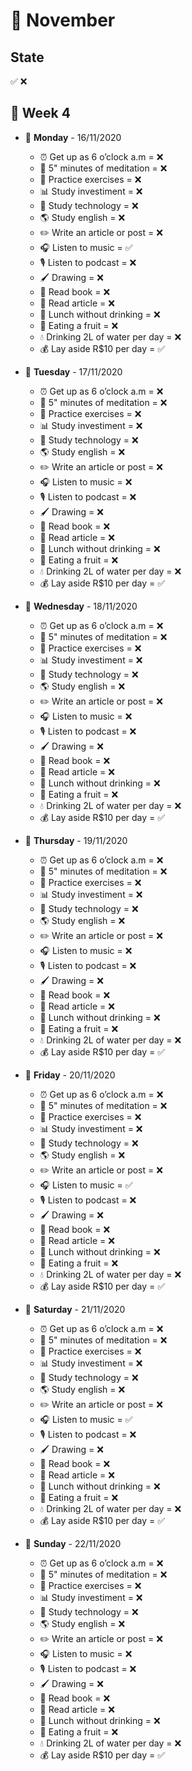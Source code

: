 # 📅 November

## State

✅ ❌

## 📌 Week 4

-   🚩 **Monday** - 16/11/2020
    -   ⏰ Get up as 6 o’clock a.m = ❌
    -   🙏 5" minutes of meditation = ❌
    -   💪 Practice exercises = ❌
    -   📊 Study investiment = ❌
    -   📱 Study technology = ❌
    -   🌎 Study english = ❌
    -   ✏️ Write an article or post = ❌
    -   🎧 Listen to music = ✅
    -   🎙 Listen to podcast = ❌
    -   🖌 Drawing = ❌
    -   📕 Read book = ❌
    -   📃 Read article = ❌
    -   🍕 Lunch without drinking = ❌
    -   🍎 Eating a fruit = ❌
    -   💧 Drinking 2L of water per day = ❌
    -   💰 Lay aside R$10 per day = ✅

-   🚩 **Tuesday** - 17/11/2020
    -   ⏰ Get up as 6 o’clock a.m = ❌
    -   🙏 5" minutes of meditation = ❌
    -   💪 Practice exercises = ❌
    -   📊 Study investiment = ❌
    -   📱 Study technology = ❌
    -   🌎 Study english = ❌
    -   ✏️ Write an article or post = ❌
    -   🎧 Listen to music = ❌
    -   🎙 Listen to podcast = ❌
    -   🖌 Drawing = ❌
    -   📕 Read book = ❌
    -   📃 Read article = ❌
    -   🍕 Lunch without drinking = ❌
    -   🍎 Eating a fruit = ❌
    -   💧 Drinking 2L of water per day = ❌
    -   💰 Lay aside R$10 per day = ✅

-   🚩 **Wednesday** - 18/11/2020
    -   ⏰ Get up as 6 o’clock a.m = ❌
    -   🙏 5" minutes of meditation = ❌
    -   💪 Practice exercises = ❌
    -   📊 Study investiment = ❌
    -   📱 Study technology = ❌
    -   🌎 Study english = ❌
    -   ✏️ Write an article or post = ❌
    -   🎧 Listen to music = ❌
    -   🎙 Listen to podcast = ❌
    -   🖌 Drawing = ❌
    -   📕 Read book = ❌
    -   📃 Read article = ❌
    -   🍕 Lunch without drinking = ❌
    -   🍎 Eating a fruit = ❌
    -   💧 Drinking 2L of water per day = ❌
    -   💰 Lay aside R$10 per day = ✅

-   🚩 **Thursday** - 19/11/2020
    -   ⏰ Get up as 6 o’clock a.m = ❌
    -   🙏 5" minutes of meditation = ❌
    -   💪 Practice exercises = ❌
    -   📊 Study investiment = ❌
    -   📱 Study technology = ❌
    -   🌎 Study english = ❌
    -   ✏️ Write an article or post = ❌
    -   🎧 Listen to music = ❌
    -   🎙 Listen to podcast = ❌
    -   🖌 Drawing = ❌
    -   📕 Read book = ❌
    -   📃 Read article = ❌
    -   🍕 Lunch without drinking = ❌
    -   🍎 Eating a fruit = ❌
    -   💧 Drinking 2L of water per day = ❌
    -   💰 Lay aside R$10 per day = ✅

-   🚩 **Friday** - 20/11/2020
    -   ⏰ Get up as 6 o’clock a.m = ❌
    -   🙏 5" minutes of meditation = ❌
    -   💪 Practice exercises = ❌
    -   📊 Study investiment = ❌
    -   📱 Study technology = ❌
    -   🌎 Study english = ❌
    -   ✏️ Write an article or post = ❌
    -   🎧 Listen to music = ✅
    -   🎙 Listen to podcast = ❌
    -   🖌 Drawing = ❌
    -   📕 Read book = ❌
    -   📃 Read article = ❌
    -   🍕 Lunch without drinking = ❌
    -   🍎 Eating a fruit = ❌
    -   💧 Drinking 2L of water per day = ❌
    -   💰 Lay aside R$10 per day = ✅

-   🚩 **Saturday** - 21/11/2020
    -   ⏰ Get up as 6 o’clock a.m = ❌
    -   🙏 5" minutes of meditation = ❌
    -   💪 Practice exercises = ❌
    -   📊 Study investiment = ❌
    -   📱 Study technology = ❌
    -   🌎 Study english = ❌
    -   ✏️ Write an article or post = ❌
    -   🎧 Listen to music = ✅
    -   🎙 Listen to podcast = ❌
    -   🖌 Drawing = ❌
    -   📕 Read book = ❌
    -   📃 Read article = ❌
    -   🍕 Lunch without drinking = ❌
    -   🍎 Eating a fruit = ❌
    -   💧 Drinking 2L of water per day = ❌
    -   💰 Lay aside R$10 per day = ✅

-   🚩 **Sunday** - 22/11/2020
    -   ⏰ Get up as 6 o’clock a.m = ❌
    -   🙏 5" minutes of meditation = ❌
    -   💪 Practice exercises = ❌
    -   📊 Study investiment = ❌
    -   📱 Study technology = ❌
    -   🌎 Study english = ❌
    -   ✏️ Write an article or post = ❌
    -   🎧 Listen to music = ❌
    -   🎙 Listen to podcast = ❌
    -   🖌 Drawing = ❌
    -   📕 Read book = ❌
    -   📃 Read article = ❌
    -   🍕 Lunch without drinking = ❌
    -   🍎 Eating a fruit = ❌
    -   💧 Drinking 2L of water per day = ❌
    -   💰 Lay aside R$10 per day = ✅
